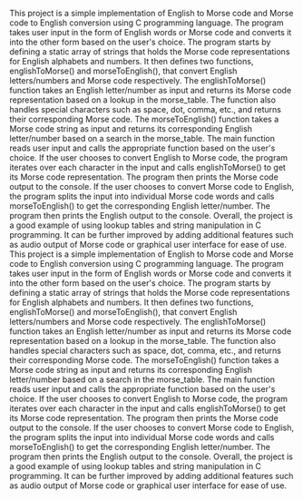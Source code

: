This project is a simple implementation of English to Morse code and Morse code to English conversion using C programming language. The program takes user input in the form of English words or Morse code and converts it into the other form based on the user's choice.
The program starts by defining a static array of strings that holds the Morse code representations for English alphabets and numbers. It then defines two functions, englishToMorse() and morseToEnglish(), that convert English letters/numbers and Morse code respectively.
The englishToMorse() function takes an English letter/number as input and returns its Morse code representation based on a lookup in the morse_table. The function also handles special characters such as space, dot, comma, etc., and returns their corresponding Morse code.
The morseToEnglish() function takes a Morse code string as input and returns its corresponding English letter/number based on a search in the morse_table.
The main function reads user input and calls the appropriate function based on the user's choice. If the user chooses to convert English to Morse code, the program iterates over each character in the input and calls englishToMorse() to get its Morse code representation. The program then prints the Morse code output to the console.
If the user chooses to convert Morse code to English, the program splits the input into individual Morse code words and calls morseToEnglish() to get the corresponding English letter/number. The program then prints the English output to the console.
Overall, the project is a good example of using lookup tables and string manipulation in C programming. It can be further improved by adding additional features such as audio output of Morse code or graphical user interface for ease of use.
This project is a simple implementation of English to Morse code and Morse code to English conversion using C programming language. The program takes user input in the form of English words or Morse code and converts it into the other form based on the user's choice.
The program starts by defining a static array of strings that holds the Morse code representations for English alphabets and numbers. It then defines two functions, englishToMorse() and morseToEnglish(), that convert English letters/numbers and Morse code respectively.
The englishToMorse() function takes an English letter/number as input and returns its Morse code representation based on a lookup in the morse_table. The function also handles special characters such as space, dot, comma, etc., and returns their corresponding Morse code.
The morseToEnglish() function takes a Morse code string as input and returns its corresponding English letter/number based on a search in the morse_table.
The main function reads user input and calls the appropriate function based on the user's choice. If the user chooses to convert English to Morse code, the program iterates over each character in the input and calls englishToMorse() to get its Morse code representation. The program then prints the Morse code output to the console.
If the user chooses to convert Morse code to English, the program splits the input into individual Morse code words and calls morseToEnglish() to get the corresponding English letter/number. The program then prints the English output to the console.
Overall, the project is a good example of using lookup tables and string manipulation in C programming. It can be further improved by adding additional features such as audio output of Morse code or graphical user interface for ease of use.
